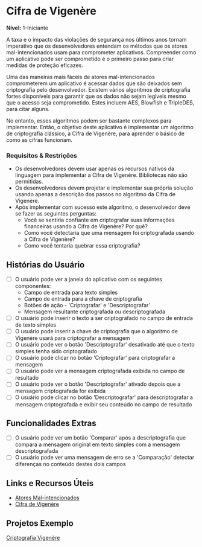 # Cifra de Vigenère

**Nível:** 1-Iniciante

A taxa e o impacto das violações de segurança nos últimos anos tornam imperativo que os desenvolvedores entendam os métodos que os atores mal-intencionados usam para comprometer aplicativos. Compreender como um aplicativo pode ser comprometido é o primeiro passo para criar medidas de proteção eficazes.

Uma das maneiras mais fáceis de atores mal-intencionados comprometerem um aplicativo é acessar dados que são deixados sem criptografia pelo desenvolvedor. Existem vários algoritmos de criptografia fortes disponíveis para garantir que os dados não sejam legíveis mesmo que o acesso seja comprometido. Estes incluem AES, Blowfish e TripleDES, para citar alguns.

No entanto, esses algoritmos podem ser bastante complexos para implementar. Então, o objetivo deste aplicativo é implementar um algoritmo de criptografia clássico, a Cifra de Vigenère, para aprender o básico de como as cifras funcionam.

### Requisitos & Restrições

- Os desenvolvedores devem usar apenas os recursos nativos da linguagem para implementar a Cifra de Vigenère. Bibliotecas não são permitidas.
- Os desenvolvedores devem projetar e implementar sua própria solução usando apenas a descrição dos passos no algoritmo da Cifra de Vigenère.
- Após implementar com sucesso este algoritmo, o desenvolvedor deve se fazer as seguintes perguntas:
    - Você se sentiria confiante em criptografar suas informações financeiras usando a Cifra de Vigenère? Por quê?
    - Como você detectaria que uma mensagem foi criptografada usando a Cifra de Vigenère?
    - Como você tentaria quebrar essa criptografia?

## Histórias do Usuário

-   [ ] O usuário pode ver a janela do aplicativo com os seguintes componentes:
    - Campo de entrada para texto simples
    - Campo de entrada para a chave de criptografia
    - Botões de ação - 'Criptografar' e 'Descriptografar'
    - Mensagem resultante criptografada ou descriptografada
-   [ ] O usuário pode inserir o texto a ser criptografado no campo de entrada de texto simples
-   [ ] O usuário pode inserir a chave de criptografia que o algoritmo de Vigenère usará para criptografar a mensagem
-   [ ] O usuário pode ver o botão 'Descriptografar' desativado até que o texto simples tenha sido criptografado
-   [ ] O usuário pode clicar no botão 'Criptografar' para criptografar a mensagem
-   [ ] O usuário pode ver a mensagem criptografada exibida no campo de resultado
-   [ ] O usuário pode ver o botão 'Descriptografar' ativado depois que a mensagem criptografada for exibida
-   [ ] O usuário pode clicar no botão 'Descriptografar' para descriptografar a mensagem criptografada e exibir seu conteúdo no campo de resultado

## Funcionalidades Extras

-   [ ] O usuário pode ver um botão 'Comparar' após a descriptografia que compara a mensagem original em texto simples com a mensagem descriptografada
-   [ ] O usuário pode ver uma mensagem de erro se a 'Comparação' detectar diferenças no conteúdo destes dois campos

## Links e Recursos Úteis

- [Atores Mal-intencionados](http://solutionsreservoir.com/resources/introduction-to-cybersecurity/part-1-cybersecurity-overview)
- [Cifra de Vigenère](https://www.geeksforgeeks.org/vigenere-cipher/)

## Projetos Exemplo

[Criptografia Vigenère](https://codepen.io/max1128/pen/VdyJmd)
